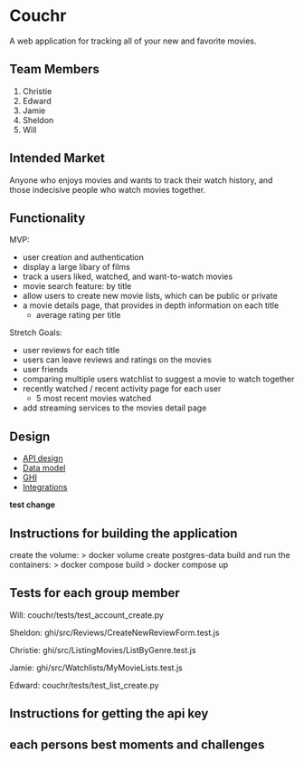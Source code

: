 # Couchr

A web application for tracking all of your new and favorite movies.

## Team Members

1. Christie
2. Edward
3. Jamie
4. Sheldon
5. Will

## Intended Market

Anyone who enjoys movies and wants to track their watch history, and 
those indecisive people who watch movies together.

## Functionality

MVP:

- user creation and authentication
- display a large libary of films
- track a users liked, watched, and want-to-watch movies
- movie search feature: by title
- allow users to create new movie lists, which can be public or private
- a movie details page, that provides in depth information on each title
    - average rating per title

Stretch Goals:
- user reviews for each title
- users can leave reviews and ratings on the movies
- user friends
- comparing multiple users watchlist to suggest a movie to watch together
- recently watched / recent activity page for each user
    - 5 most recent movies watched
- add streaming services to the movies detail page

## Design

* [API design](docs/apis.md)
* [Data model](docs/data-model.md)
* [GHI](docs/ghi.md)
* [Integrations](docs/integrations.md)

**test change**

## Instructions for building the application

create the volume:
    > docker volume create postgres-data
build and run the containers:
    > docker compose build
    > docker compose up

## Tests for each group member
Will:
couchr/tests/test_account_create.py

Sheldon:
ghi/src/Reviews/CreateNewReviewForm.test.js

Christie:
ghi/src/ListingMovies/ListByGenre.test.js

Jamie:
ghi/src/Watchlists/MyMovieLists.test.js

Edward:
couchr/tests/test_list_create.py

## Instructions for getting the api key

## each persons best moments and challenges